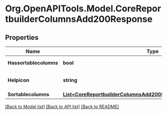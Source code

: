 # Org.OpenAPITools.Model.CoreReportbuilderColumnsAdd200Response

## Properties

Name | Type | Description | Notes
------------ | ------------- | ------------- | -------------
**Hassortablecolumns** | **bool** | hassortablecolumns | [default to null]
**Helpicon** | **string** | helpicon | [default to "null"]
**Sortablecolumns** | [**List&lt;CoreReportbuilderColumnsAdd200ResponseSortablecolumnsInner&gt;**](CoreReportbuilderColumnsAdd200ResponseSortablecolumnsInner.md) |  | 

[[Back to Model list]](../README.md#documentation-for-models) [[Back to API list]](../README.md#documentation-for-api-endpoints) [[Back to README]](../README.md)

